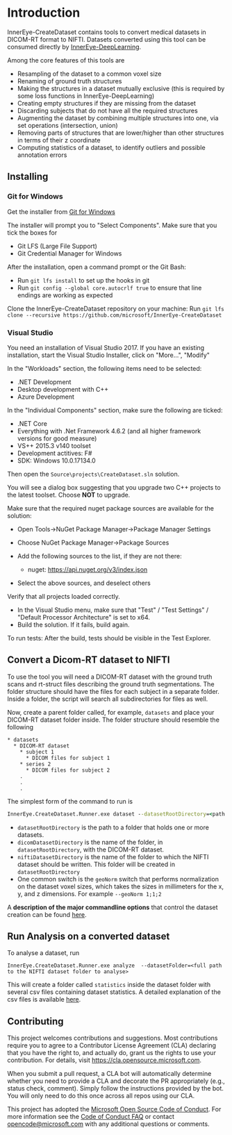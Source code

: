 # Introduction

InnerEye-CreateDataset contains tools to convert medical datasets in DICOM-RT format to NIFTI. Datasets converted using
this tool can be consumed directly by [InnerEye-DeepLearning](https://github.com/microsoft/InnerEye-DeepLearning).

Among the core features of this tools are

- Resampling of the dataset to a common voxel size
- Renaming of ground truth structures
- Making the structures in a dataset mutually exclusive (this is required by some loss functions in InnerEye-DeepLearning)
- Creating empty structures if they are missing from the dataset
- Discarding subjects that do not have all the required structures
- Augmenting the dataset by combining multiple structures into one, via set operations (intersection, union)
- Removing parts of structures that are lower/higher than other structures in terms of their z coordinate
- Computing statistics of a dataset, to identify outliers and possible annotation errors

## Installing

### Git for Windows

Get the installer from [Git for Windows](https://git-scm.com/download/win)

 The installer will prompt you to "Select Components". Make sure that you tick the boxes for

- Git LFS (Large File Support)
- Git Credential Manager for Windows

After the installation, open a command prompt or the Git Bash:

- Run `git lfs install` to set up the hooks in git
- Run `git config --global core.autocrlf true` to ensure that line endings are working as expected

Clone the InnerEye-CreateDataset repository on your machine: Run `git lfs clone --recursive https://github.com/microsoft/InnerEye-CreateDataset`

### Visual Studio

You need an installation of Visual Studio 2017. If you have an existing installation, start the Visual Studio Installer, click on "More...", "Modify"

In the "Workloads" section, the following items need to be selected:

- .NET Development
- Desktop development with C++
- Azure Development

In the "Individual Components" section, make sure the following are ticked:

- .NET Core
- Everything with .Net Framework 4.6.2 (and all higher framework versions for good measure)
- VS++ 2015.3 v140 toolset
- Development actitives: F#
- SDK: Windows 10.0.17134.0

Then open the `Source\projects\CreateDataset.sln` solution.

You will see a dialog box suggesting that you upgrade two C++ projects to the latest toolset. Choose **NOT** to upgrade.

Make sure that the required nuget package sources are available for the solution:

- Open Tools->NuGet Package Manager->Package Manager Settings
- Choose NuGet Package Manager->Package Sources
- Add the following sources to the list, if they are not there:

  - nuget: <https://api.nuget.org/v3/index.json>

- Select the above sources, and deselect others

Verify that all projects loaded correctly.

- In the Visual Studio menu, make sure that "Test" / "Test Settings" / "Default Processor Architecture" is set to x64.
- Build the solution. If it fails, build again.

To run tests: After the build, tests should be visible in the Test Explorer.

## Convert a Dicom-RT dataset to NIFTI

To use the tool you will need a DICOM-RT dataset with the ground truth scans and rt-struct files describing
the ground truth segmentations. The folder structure should have the files for each subject in a separate folder. Inside a folder,
the script will search all subdirectories for files as well.

Now, create a parent folder called, for example, `datasets` and place your DICOM-RT dataset folder inside. The folder
structure should resemble the following

```text
* datasets
  * DICOM-RT dataset
    * subject 1
      * DICOM files for subject 1
    * series 2
      * DICOM files for subject 2
    .
    .
    .
```

The simplest form of the command to run is

```cmd
InnerEye.CreateDataset.Runner.exe dataset --datasetRootDirectory=<path to directory holding all datasets> --niftiDatasetDirectory=<name of the folder to write to> --dicomDatasetDirectory=<name of dataset to be converted>
```

- `datasetRootDirectory` is the path to a folder that holds one or more datasets.
- `dicomDatasetDirectory` is the name of the folder, in `datasetRootDirectory`, with the DICOM-RT dataset.
- `niftiDatasetDirectory` is the name of the folder to which the NIFTI dataset should be written.
 This folder will be created in `datasetRootDirectory`
- One common switch is the `geoNorm` switch that performs normalization on the dataset voxel sizes, which takes the sizes in millimeters
for the x, y, and z dimensions. For example `--geoNorm 1;1;2`

A **description of the major commandline options** that control the dataset creation can be found
[here](commandline_args.md).

## Run Analysis on a converted dataset

To analyse a dataset, run

```batch
InnerEye.CreateDataset.Runner.exe analyze  --datasetFolder=<full path to the NIFTI dataset folder to analyse>
```

This will create a folder called `statistics` inside the dataset folder with several csv files containing dataset statistics.
A detailed explanation of the csv files is available [here](/Source/projects/InnerEye.CreateDataset.Common/StatisticsCalculator.cs).

## Contributing

This project welcomes contributions and suggestions.  Most contributions require you to agree to a
Contributor License Agreement (CLA) declaring that you have the right to, and actually do, grant us
the rights to use your contribution. For details, visit <https://cla.opensource.microsoft.com>.

When you submit a pull request, a CLA bot will automatically determine whether you need to provide
a CLA and decorate the PR appropriately (e.g., status check, comment). Simply follow the instructions
provided by the bot. You will only need to do this once across all repos using our CLA.

This project has adopted the [Microsoft Open Source Code of Conduct](https://opensource.microsoft.com/codeofconduct/).
For more information see the [Code of Conduct FAQ](https://opensource.microsoft.com/codeofconduct/faq/) or
contact [opencode@microsoft.com](mailto:opencode@microsoft.com) with any additional questions or comments.
